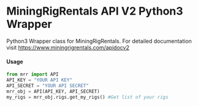 # MiningRigRentals API V2 Python3 Wrapper

Python3 Wrapper class for MiningRigRentals.
For detailed documentation visit https://www.miningrigrentals.com/apidocv2

#### Usage

```python
from mrr import API
API_KEY = "YOUR API KEY"
API_SECRET = "YOUR API SECRET"
mrr_obj = API(API_KEY, API_SECRET)
my_rigs = mrr_obj.rigs.get_my_rigs() #Get list of your rigs
```